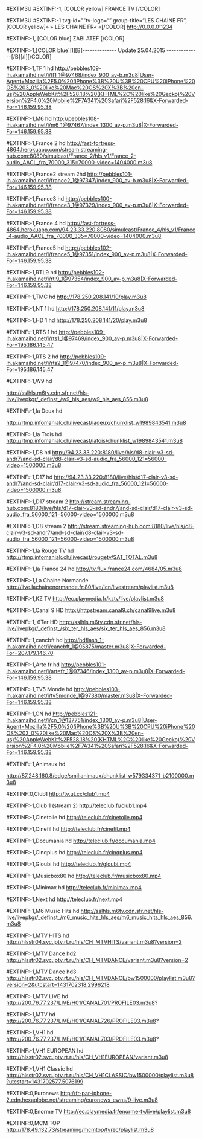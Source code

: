 #EXTM3U
#EXTINF:-1, [COLOR yellow] FRANCE TV  [/COLOR]

#EXTM3U
#EXTINF:-1 tvg-id=""tv-logo=“” group-title=“LES CHAINE FR”,[COLOR yellow]» » LES CHAINE FR« «[/COLOR]
http://0.0.0.0:1234

#EXTINF:-1, [COLOR blue] ZABI ATEF  [/COLOR]
 
#EXTINF:-1,[COLOR blue][I][B]-------------- Update 25.04.2015 --------------[/B][/I][/COLOR]

#EXTINF:-1,TF 1 hd
http://pebbles109-lh.akamaihd.net/i/tf1_1@97468/index_900_av-b.m3u8|User-Agent=Mozilla%2F5.0%20(iPhone%3B%20U%3B%20CPU%20iPhone%20OS%203_0%20like%20Mac%20OS%20X%3B%20en-us)%20AppleWebKit%2F528.18%20(KHTML%2C%20like%20Gecko)%20Version%2F4.0%20Mobile%2F7A341%20Safari%2F528.16&X-Forwarded-For=146.159.95.38

#EXTINF:-1,M6 hd
http://pebbles108-lh.akamaihd.net/i/m6_1@97467/index_1300_av-p.m3u8|X-Forwarded-For=146.159.95.38


#EXTINF:-1,France 2 hd
http://fast-fortress-4864.herokuapp.com/stream.streaming-hub.com:8080/simulcast/France_2/hls_v1/France_2-audio_AACL_fra_70000_315=70000-video=1404000.m3u8


#EXTINF:-1,France2 stream 2hd
http://pebbles101-lh.akamaihd.net/i/france2_1@97347/index_900_av-b.m3u8|X-Forwarded-For=146.159.95.38


#EXTINF:-1,France3 hd
http://pebbles100-lh.akamaihd.net/i/france3_1@97329/index_900_av-p.m3u8|X-Forwarded-For=146.159.95.38


#EXTINF:-1,France 4 hd
http://fast-fortress-4864.herokuapp.com/94.23.33.220:8080/simulcast/France_4/hls_v1/France_4-audio_AACL_fra_70000_335=70000-video=1404000.m3u8


#EXTINF:-1,France5 hd
http://pebbles102-lh.akamaihd.net/i/france5_1@97351/index_900_av-p.m3u8|X-Forwarded-For=146.159.95.38

#EXTINF:-1,RTL9 hd
http://pebbles102-lh.akamaihd.net/i/rtl9_1@97354/index_900_av-p.m3u8|X-Forwarded-For=146.159.95.38

#EXTINF:-1,TMC hd
http://178.250.208.141/10/play.m3u8


#EXTINF:-1,NT 1 hd
http://178.250.208.141/11/play.m3u8

#EXTINF:-1,HD 1 hd
http://178.250.208.141/20/play.m3u8



#EXTINF:-1,RTS 1 hd
http://pebbles109-lh.akamaihd.net/i/rts1_1@97469/index_900_av-p.m3u8|X-Forwarded-For=195.186.145.47

#EXTINF:-1,RTS 2 hd
http://pebbles109-lh.akamaihd.net/i/rts2_1@97470/index_900_av-p.m3u8|X-Forwarded-For=195.186.145.47

#EXTINF:-1,W9 hd

http://sslhls.m6tv.cdn.sfr.net/hls-live/livepkgr/_definst_/w9_hls_aes/w9_hls_aes_856.m3u8

#EXTINF:-1,la Deux hd

http://rtmp.infomaniak.ch/livecast/ladeux/chunklist_w1989843541.m3u8

#EXTINF:-1,la Trois hd
http://rtmp.infomaniak.ch/livecast/latois/chunklist_w1989843541.m3u8


#EXTINF:-1,D8 hd
http://94.23.33.220:8180/live/hls/d8-clair-v3-sd-andr7/and-sd-clair/d8-clair-v3-sd-audio_fra_56000_121=56000-video=1500000.m3u8


#EXTINF:-1,D17 hd
http://94.23.33.220:8180/live/hls/d17-clair-v3-sd-andr7/and-sd-clair/d17-clair-v3-sd-audio_fra_56000_121=56000-video=1500000.m3u8

#EXTINF:-1,D17 stream 2
http://stream.streaming-hub.com:8180/live/hls/d17-clair-v3-sd-andr7/and-sd-clair/d17-clair-v3-sd-audio_fra_56000_121=56000-video=1500000.m3u8


#EXTINF:-1,D8 stream 2
http://stream.streaming-hub.com:8180/live/hls/d8-clair-v3-sd-andr7/and-sd-clair/d8-clair-v3-sd-audio_fra_56000_121=56000-video=1500000.m3u8


#EXTINF:-1,la Rouge TV hd
http://rtmp.infomaniak.ch/livecast/rougetv/SAT_TOTAL.m3u8

#EXTINF:-1,la France 24 hd
http://tv.flux.france24.com/4684/05.m3u8

#EXTINF:-1,La Chaine Normande
http://live.lachainenormande.fr:80/live/lcn/livestream/playlist.m3u8

#EXTINF:-1,KZ TV
http://ec.playmedia.fr/kztv/live/playlist.m3u8

#EXTINF:-1,Canal 9 HD
http://httpstream.canal9.ch/canal9live.m3u8

#EXTINF:-1, 6Ter HD
http://sslhls.m6tv.cdn.sfr.net/hls-live/livepkgr/_definst_/six_ter_hls_aes/six_ter_hls_aes_856.m3u8

#EXTINF:-1,cancbft hd
http://hdflash_1-lh.akamaihd.net/i/cancbft_1@95875/master.m3u8|X-Forwarded-For=207.179.146.70

#EXTINF:-1,Arte fr hd
http://pebbles101-lh.akamaihd.net/i/artefr_1@97346/index_1300_av-p.m3u8|X-Forwarded-For=146.159.95.38

#EXTINF:-1,TV5 Monde hd
http://pebbles103-lh.akamaihd.net/i/tv5monde_1@97380/master.m3u8|X-Forwarded-For=146.159.95.38

#EXTINF:-1,CN hd
http://pebbles121-lh.akamaihd.net/i/cn_1@137751/index_1300_av-p.m3u8|User-Agent=Mozilla%2F5.0%20(iPhone%3B%20U%3B%20CPU%20iPhone%20OS%203_0%20like%20Mac%20OS%20X%3B%20en-us)%20AppleWebKit%2F528.18%20(KHTML%2C%20like%20Gecko)%20Version%2F4.0%20Mobile%2F7A341%20Safari%2F528.16&X-Forwarded-For=146.159.95.38

#EXTINF:-1,Animaux hd

http://87.248.160.8/edge/smil:animaux/chunklist_w579334371_b2100000.m3u8


#EXTINF:0,Club1
http://tv.ut.cx/club1.mp4

#EXTINF:-1,Club 1 (stream 2)
http://teleclub.fr/club1.mp4

#EXTINF:-1,Cinetoile hd
http://teleclub.fr/cinetoile.mp4


#EXTINF:-1,Cinefil hd
http://teleclub.fr/cinefil.mp4

#EXTINF:-1,Documania hd
http://teleclub.fr/documania.mp4

#EXTINF:-1,Cinqplus hd
http://teleclub.fr/cinqplus.mp4

#EXTINF:-1,Gloubi hd
http://teleclub.fr/gloubi.mp4

#EXTINF:-1,Musicbox80 hd
http://teleclub.fr/musicbox80.mp4

#EXTINF:-1,Minimax hd
http://teleclub.fr/minimax.mp4

#EXTINF:-1,Next hd
http://teleclub.fr/next.mp4

#EXTINF:-1,M6 Music Hits hd
http://sslhls.m6tv.cdn.sfr.net/hls-live/livepkgr/_definst_/m6_music_hits_hls_aes/m6_music_hits_hls_aes_856.m3u8

#EXTINF:-1,MTV HITS hd
http://hlsstr04.svc.iptv.rt.ru/hls/CH_MTVHITS/variant.m3u8?version=2

#EXTINF:-1,MTV Dance hd2
http://hlsstr02.svc.iptv.rt.ru/hls/CH_MTVDANCE/variant.m3u8?version=2

#EXTINF:-1,MTV Dance hd3
http://hlsstr02.svc.iptv.rt.ru/hls/CH_MTVDANCE/bw1500000/playlist.m3u8?version=2&utcstart=1431702318.2996218



#EXTINF:-1,MTV LIVE hd
http://200.76.77.237/LIVE/H01/CANAL701/PROFILE03.m3u8?

#EXTINF:-1,MTV hd
http://200.76.77.237/LIVE/H01/CANAL726/PROFILE03.m3u8?

#EXTINF:-1,VH1 hd
http://200.76.77.237/LIVE/H01/CANAL703/PROFILE03.m3u8?

#EXTINF:-1,VH1 EUROPEAN hd
http://hlsstr02.svc.iptv.rt.ru/hls/CH_VH1EUROPEAN/variant.m3u8

#EXTINF:-1,VH1 Classic hd
http://hlsstr02.svc.iptv.rt.ru/hls/CH_VH1CLASSIC/bw1500000/playlist.m3u8?utcstart=1431702577.5076199


#EXTINF:0,Euronews
http://fr-par-iphone-2.cdn.hexaglobe.net/streaming/euronews_ewns/9-live.m3u8

#EXTINF:0,Enorme TV
http://ec.playmedia.fr/enorme-tv/live/playlist.m3u8

#EXTINF:0,MCM TOP
http://178.49.132.73/streaming/mcmtop/tvrec/playlist.m3u8

